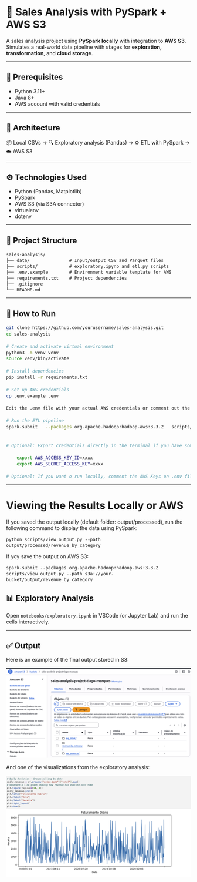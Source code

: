 # 🧾 Sales Analysis with PySpark + AWS S3

A sales analysis project using **PySpark locally** with integration to **AWS S3**.  
Simulates a real-world data pipeline with stages for **exploration, transformation**, and **cloud storage**.

---

## 🔧 Prerequisites

- Python 3.11+
- Java 8+
- AWS account with valid credentials

---

## 🔄 Architecture

📦 Local CSVs → 🔍 Exploratory analysis (Pandas) → ⚙️ ETL with PySpark → ☁️ AWS S3

---

## ⚙️ Technologies Used

- Python (Pandas, Matplotlib)
- PySpark
- AWS S3 (via S3A connector)
- virtualenv
- dotenv

---

## 📁 Project Structure

```
sales-analysis/
├── data/               # Input/output CSV and Parquet files
├── scripts/            # exploratory.ipynb and etl.py scripts
├── .env.example        # Environment variable template for AWS
├── requirements.txt    # Project dependencies
├── .gitignore
└── README.md
```

---

## 🚀 How to Run

```bash
git clone https://github.com/yourusername/sales-analysis.git
cd sales-analysis

# Create and activate virtual environment
python3 -m venv venv
source venv/bin/activate

# Install dependencies
pip install -r requirements.txt

# Set up AWS credentials
cp .env.example .env

Edit the .env file with your actual AWS credentials or comment out the AWS_ACCESS_KEY and SECRET_ACCESS lines, so the file will be generated in the local /output/processed directory

# Run the ETL pipeline
spark-submit   --packages org.apache.hadoop:hadoop-aws:3.3.2   scripts/etl.py


# Optional: Export credentials directly in the terminal if you have some problem with AWS Keys

    export AWS_ACCESS_KEY_ID=xxxx
    export AWS_SECRET_ACCESS_KEY=xxxx

# Optional: If you want o run locally, comment the AWS Keys on .env file and create /output/processed directory.
```
---

# Viewing the Results Locally or AWS
If you saved the output locally (default folder: output/processed), run the following command to display the data using PySpark:

    python scripts/view_output.py --path output/processed/revenue_by_category
    
If yoy save the output on AWS S3:

    spark-submit --packages org.apache.hadoop:hadoop-aws:3.3.2 scripts/view_output.py --path s3a://your-bucket/output/revenue_by_category


## 📊 Exploratory Analysis

Open `notebooks/exploratory.ipynb` in VSCode (or Jupyter Lab) and run the cells interactively.

---

## ✅ Output


Here is an example of the final output stored in S3:

![S3 Output Example](images/s3_output.png)

And one of the visualizations from the exploratory analysis:

![Revenue Chart](images/revenue_chart.png)
